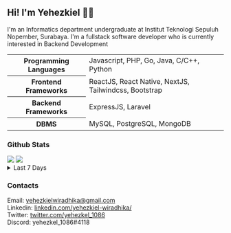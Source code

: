 ## Hi! I'm Yehezkiel 👋🏻
I'm an Informatics department undergraduate at Institut Teknologi Sepuluh Nopember, Surabaya. I'm a fullstack software developer who is currently interested in Backend Development

<table>
  <tbody>
    <tr>
      <th>Programming Languages</th> 
      <td>Javascript, PHP, Go, Java, C/C++, Python</td>
    </tr>
    <tr>
      <th>Frontend Frameworks</th>
      <td>ReactJS, React Native, NextJS, Tailwindcss, Bootstrap</td>
    </tr>
    <tr>
      <th>Backend Frameworks</th>
      <td>ExpressJS, Laravel</td>
    </tr>
    <tr>
      <th>DBMS</th>
      <td>MySQL, PostgreSQL, MongoDB</td>
    </tr>
  </tbody>
</table>

### Github Stats

<img src='https://github-readme-stats.vercel.app/api?username=bazoka-kaka&show_icons=true&count_private=true&theme=dracula' />
<img src='https://github-readme-stats.vercel.app/api/top-langs/?username=bazoka-kaka&layout=compact&theme=dracula&langs_count=15' />
<details>
  <summary>Last 7 Days</summary><br />
  <img src='https://wakatime.com/share/@e08f8b14-02a9-4fc3-a997-6be14dbaff15/901d8d76-e039-41e7-96f8-f48de02c6e18.svg' width='500' />
</details>

### Contacts

Email: yehezkielwiradhika@gmail.com
<br>
Linkedin: [linkedin.com/yehezkiel-wiradhika/](https://www.linkedin.com/in/yehezkiel-wiradhika)
<br>
Twitter: [twitter.com/yehezkel_1086](https://twitter.com/yehezkel_1086)
<br>
Discord: yehezkel_1086#4118
